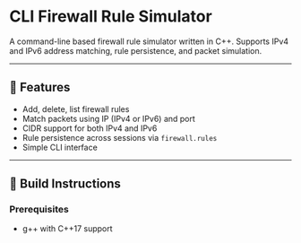 # CLI Firewall Rule Simulator

A command-line based firewall rule simulator written in C++. Supports IPv4 and IPv6 address matching, rule persistence, and packet simulation.

---

## 🚀 Features

- Add, delete, list firewall rules
- Match packets using IP (IPv4 or IPv6) and port
- CIDR support for both IPv4 and IPv6
- Rule persistence across sessions via `firewall.rules`
- Simple CLI interface

---

## 🔧 Build Instructions

### Prerequisites
- g++ with C++17 support
